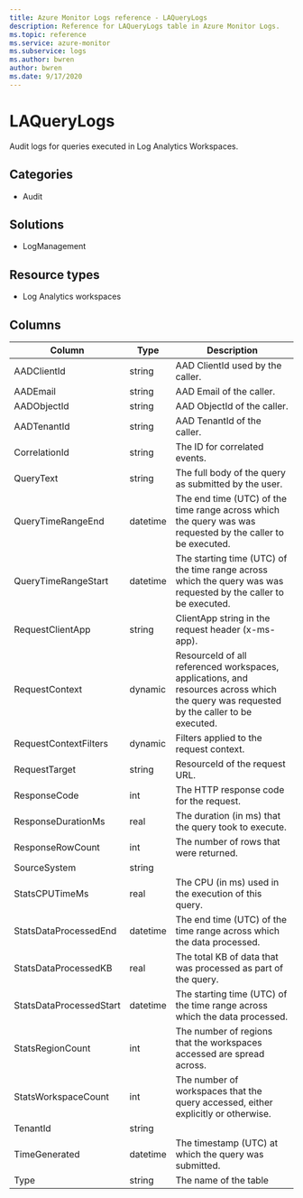 ```yaml
---
title: Azure Monitor Logs reference - LAQueryLogs
description: Reference for LAQueryLogs table in Azure Monitor Logs.
ms.topic: reference
ms.service: azure-monitor
ms.subservice: logs
ms.author: bwren
author: bwren
ms.date: 9/17/2020
---
```


# LAQueryLogs

 Audit logs for queries executed in Log Analytics Workspaces.

## Categories

- Audit
## Solutions

- LogManagement
## Resource types

- Log Analytics workspaces




## Columns

|Column|Type|Description|
|---|---|---|
|AADClientId|string|AAD ClientId used by the caller.|
|AADEmail|string|AAD Email of the caller.|
|AADObjectId|string|AAD ObjectId of the caller.|
|AADTenantId|string|AAD TenantId of the caller.|
|CorrelationId|string|The ID for correlated events.|
|QueryText|string|The full body of the query as submitted by the user.|
|QueryTimeRangeEnd|datetime|The end time (UTC) of the time range across which the query was was requested by the caller to be executed.|
|QueryTimeRangeStart|datetime|The starting time (UTC) of the time range across which the query was was requested by the caller to be executed.|
|RequestClientApp|string|ClientApp string in the request header (x-ms-app).|
|RequestContext|dynamic|ResourceId of all referenced workspaces, applications, and resources across which the query was requested by the caller to be executed.|
|RequestContextFilters|dynamic|Filters applied to the request context.|
|RequestTarget|string|ResourceId of the request URL.|
|ResponseCode|int|The HTTP response code for the request.|
|ResponseDurationMs|real|The duration (in ms) that the query took to execute.|
|ResponseRowCount|int|The number of rows that were returned.|
|SourceSystem|string||
|StatsCPUTimeMs|real|The CPU (in ms) used in the execution of this query.|
|StatsDataProcessedEnd|datetime|The end time (UTC) of the time range across which the data processed.|
|StatsDataProcessedKB|real|The total KB of data that was processed as part of the query.|
|StatsDataProcessedStart|datetime|The starting time (UTC) of the time range across which the data processed.|
|StatsRegionCount|int|The number of regions that the workspaces accessed are spread across.|
|StatsWorkspaceCount|int|The number of workspaces that the query accessed, either explicitly or otherwise.|
|TenantId|string||
|TimeGenerated|datetime|The timestamp (UTC) at which the query was submitted.|
|Type|string|The name of the table|
